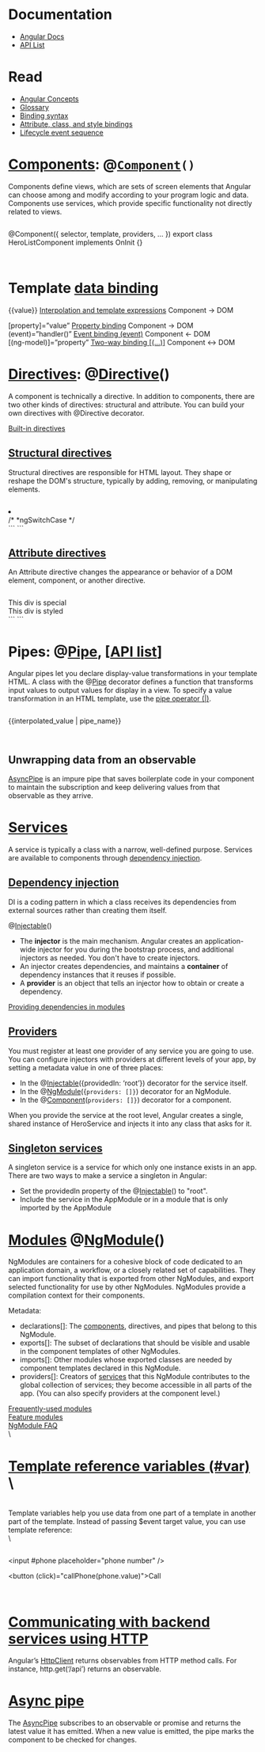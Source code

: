 
# Documentation



* [Angular Docs](https://angular.io/docs)
* [API List](https://angular.io/api)

# Read



* [Angular Concepts](https://angular.io/guide/architecture#introduction-to-angular-concepts)
* [Glossary](https://angular.io/guide/glossary)
* [Binding syntax](https://angular.io/guide/binding-syntax#binding-syntax-an-overview)
* [Attribute, class, and style bindings](https://angular.io/guide/attribute-binding)
* [Lifecycle event sequence](https://angular.io/guide/lifecycle-hooks#lifecycle-event-sequence)

# [Components](https://angular.io/guide/architecture-components): @<code>[Component](https://angular.io/api/core/Component)()</code>

Components define views, which are sets of screen elements that Angular can choose among and modify according to your program logic and data. Components use services, which provide specific functionality not directly related to views. 

```js


```
@Component({ selector, template, providers, ... })
export class HeroListComponent implements OnInit {}
```


```

# Template [data binding](https://angular.io/guide/architecture-components#data-binding)

{{value}}			[Interpolation and template expressions](https://angular.io/guide/interpolation)	Component -> DOM

[property]=”value”		[Property binding](https://angular.io/guide/property-binding)				Component -> DOM \
(event)=”handler()”		[Event binding (event)](https://angular.io/guide/event-binding)				Component &lt;- DOM \
[(ng-model)]=”property”	[Two-way binding [(...)]](https://angular.io/guide/two-way-binding)				Component &lt;-> DOM

# [Directives](https://angular.io/guide/architecture-components#directives): @[Directive](https://angular.io/api/core/Directive)()

A component is technically a directive. In addition to components, there are two other kinds of directives: structural and attribute. You can build your own directives with @Directive decorator.

[Built-in directives](https://angular.io/guide/built-in-directives)

## [Structural directives](https://angular.io/guide/structural-directives)

Structural directives are responsible for HTML layout. They shape or reshape the DOM's structure, typically by adding, removing, or manipulating elements.

```js


```
<li *ngFor="let hero of heroes"></li>
<app-hero-detail *ngIf="selectedHero"></app-hero-detail>
<div [ngSwitch]="hero?.emotion"> /* *ngSwitchCase */ </div>
```
```


## [Attribute directives](https://angular.io/guide/attribute-directives)

An Attribute directive changes the appearance or behavior of a DOM element, component, or another directive.

```js


```
<div [ngClass]="isSpecial ? 'special' : ''">This div is special</div>
<div [ngStyle]="currentStyles">This div is styled</div>
```
```


# Pipes: @[Pipe](https://angular.io/api/core/Pipe), [[API list](https://angular.io/api?type=pipe)]

Angular pipes let you declare display-value transformations in your template HTML. A class with the @[Pipe](https://angular.io/api/core/Pipe) decorator defines a function that transforms input values to output values for display in a view. To specify a value transformation in an HTML template, use the [pipe operator (|)](https://angular.io/guide/template-expression-operators#pipe).

```js


```
{{interpolated_value | pipe_name}}
```


```

## Unwrapping data from an observable

[AsyncPipe](https://angular.io/api/common/AsyncPipe) is an impure pipe that saves boilerplate code in your component to maintain the subscription and keep delivering values from that observable as they arrive.

# [Services](https://angular.io/guide/architecture-services)

A service is typically a class with a narrow, well-defined purpose. Services are available to components through [dependency injection](https://angular.io/guide/architecture-services#dependency-injection-di).

## [Dependency injection](https://angular.io/guide/architecture-services#dependency-injection-di)

DI is a coding pattern in which a class receives its dependencies from external sources rather than creating them itself.

@[Injectable](https://angular.io/api/core/Injectable)()



* The **injector** is the main mechanism. Angular creates an application-wide injector for you during the bootstrap process, and additional injectors as needed. You don't have to create injectors.
* An injector creates dependencies, and maintains a **container** of dependency instances that it reuses if possible.
* A **provider** is an object that tells an injector how to obtain or create a dependency.

[Providing dependencies in modules](https://angular.io/guide/providers)

## [Providers](https://angular.io/guide/architecture-services#providing-services)

You must register at least one provider of any service you are going to use. You can configure injectors with providers at different levels of your app, by setting a metadata value in one of three places:



* In the @[Injectable](https://angular.io/api/core/Injectable)({providedIn: ‘root’}) decorator for the service itself.
* In the @[NgModule](https://angular.io/api/core/NgModule)({`providers: []}`) decorator for an NgModule.
* In the @[Component](https://angular.io/api/core/Component)(`providers: []}`) decorator for a component.

When you provide the service at the root level, Angular creates a single, shared instance of HeroService and injects it into any class that asks for it.

## [Singleton services](https://angular.io/guide/singleton-services#singleton-services)

A singleton service is a service for which only one instance exists in an app. There are two ways to make a service a singleton in Angular:



* Set the providedIn property of the @[Injectable](https://angular.io/api/core/Injectable)() to "root".
* Include the service in the AppModule or in a module that is only imported by the AppModule

# [Modules](https://angular.io/guide/architecture-modules) @[NgModule](https://angular.io/api/core/NgModule)()

NgModules are containers for a cohesive block of code dedicated to an application domain, a workflow, or a closely related set of capabilities. They can import functionality that is exported from other NgModules, and export selected functionality for use by other NgModules. NgModules provide a compilation context for their components.

Metadata:



* declarations[]: The [components](https://angular.io/guide/architecture-components), directives, and pipes that belong to this NgModule.
* exports[]: The subset of declarations that should be visible and usable in the component templates of other NgModules.
* imports[]: Other modules whose exported classes are needed by component templates declared in this NgModule.
* providers[]: Creators of [services](https://angular.io/guide/architecture-services) that this NgModule contributes to the global collection of services; they become accessible in all parts of the app. (You can also specify providers at the component level.)

[Frequently-used modules](https://angular.io/guide/frequent-ngmodules) \
[Feature modules](https://angular.io/guide/feature-modules) \
[NgModule FAQ](https://angular.io/guide/ngmodule-faq) \
 \
# [Template reference variables (#var)](https://angular.io/guide/template-reference-variables) \
 \
Template variables help you use data from one part of a template in another part of the template. Instead of passing $event target value, you can use template reference: \
 \
```js


```
<!-- The following template variable, #phone, declares a phone variable on an input element. -->
<input #phone placeholder="phone number" />

<!-- phone now refers to the input element; pass its `value` to an event handler -->
<button (click)="callPhone(phone.value)">Call</button>
```


```

# [Communicating with backend services using HTTP](https://angular.io/guide/http)

Angular’s [HttpClient](https://angular.io/api/common/http/HttpClient) returns observables from HTTP method calls. For instance, http.get(‘/api’) returns an observable.

# [Async pipe](https://angular.io/guide/observables-in-angular#async-pipe)

The [AsyncPipe](https://angular.io/api/common/AsyncPipe) subscribes to an observable or promise and returns the latest value it has emitted. When a new value is emitted, the pipe marks the component to be checked for changes.

